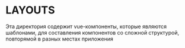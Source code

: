 # LAYOUTS

Эта директория содержит vue-компоненты, которые являются шаблонами, для составления компонентов со сложной структурой, повторямой в разных местах приложения
